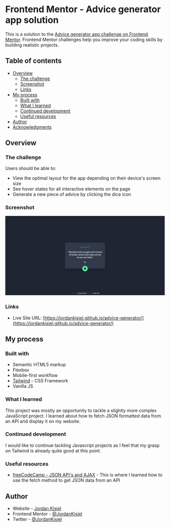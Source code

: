 # Frontend Mentor - Advice generator app solution

This is a solution to the [Advice generator app challenge on Frontend Mentor](https://www.frontendmentor.io/challenges/advice-generator-app-QdUG-13db). Frontend Mentor challenges help you improve your coding skills by building realistic projects.

## Table of contents

- [Overview](#overview)
  - [The challenge](#the-challenge)
  - [Screenshot](#screenshot)
  - [Links](#links)
- [My process](#my-process)
  - [Built with](#built-with)
  - [What I learned](#what-i-learned)
  - [Continued development](#continued-development)
  - [Useful resources](#useful-resources)
- [Author](#author)
- [Acknowledgments](#acknowledgments)


## Overview

### The challenge

Users should be able to:

- View the optimal layout for the app depending on their device's screen size
- See hover states for all interactive elements on the page
- Generate a new piece of advice by clicking the dice icon

### Screenshot

![](./screenshot.png)

### Links

- Live Site URL: [https://jordankisiel.github.io/advice-generator/](https://jordankisiel.github.io/advice-generator/)

## My process

### Built with

- Semantic HTML5 markup
- Flexbox
- Mobile-first workflow
- [Tailwind](https://tailwindcss.com/) - CSS Framework
- Vanilla JS

### What I learned

This project was mostly an opportunity to tackle a slightly more complex JavaScript project. I learned about how to fetch JSON formatted data from an API and display it on my website.

### Continued development

I would like to continue tackling Javascript projects as I feel that my grasp on Tailwind is already quite good at this point.

### Useful resources

- [freeCodeCamp - JSON API's and AJAX](https://www.freecodecamp.org/learn/data-visualization/#json-apis-and-ajax) - This is where I learned how to use the fetch method to get JSON data from an API

## Author

- Website - [Jordan Kisiel](https://robojojo.co/)
- Frontend Mentor - [@JordanKisiel](https://www.frontendmentor.io/profile/JordanKisiel)
- Twitter - [@JordanKisiel](https://www.twitter.com/JordanKisiel)
